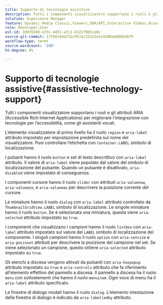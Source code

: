 ```yaml
---
title: Supporto di tecnologie assistive
description: Tutti i componenti visualizzatore supportano i ruoli e gli attributi ARIA (Accessible Rich Internet Applications) per migliorare l’integrazione con tecnologie per l’accessibilità, come gli assistenti vocali.
solution: Experience Manager
feature: Dynamic Media Classic,Viewers,SDK/API,Interactive Videos,Accessibility
role: Developer,User
exl-id: 3d9f6389-e73c-4d31-a7c1-b321f065ce8c
source-git-commit: 17556c64af32c957ac25312e2a3288a8d86b5679
workflow-type: tm+mt
source-wordcount: '249'
ht-degree: 0%

---
```


# Supporto di tecnologie assistive{#assistive-technology-support}

Tutti i componenti visualizzatore supportano i ruoli e gli attributi ARIA (Accessible Rich Internet Applications) per migliorare l’integrazione con tecnologie per l’accessibilità, come gli assistenti vocali.

L’elemento visualizzatore di primo livello ha il ruolo `region` e `aria-label` attributo impostato per impostazione predefinita sul nome del visualizzatore. Puoi controllare l’etichetta con `Container.LABEL` simbolo di localizzazione.

I pulsanti hanno il ruolo `button` e set di testo descrittivo con `aria-label` attributo. Il valore di `aria-label` viene popolato dal valore del simbolo di localizzazione del pulsante. Quando un pulsante è disattivato, `aria-disabled` viene impostato di conseguenza.

I componenti cursore hanno il ruolo `slider` con attributi `aria-valuenow`, `aria-valuemin`, e `aria-valuemax` per descrivere la posizione corrente del cursore.

Le miniature hanno il ruolo `dialog` con `aria-label` attributo controllato da `ThumbnailGridView.LABEL` simbolo di localizzazione. Le singole miniature hanno il ruolo `button`. Se è selezionata una miniatura, questa viene `aria-selected` attributo impostato su `true`.

I componenti che visualizzano i campioni hanno il ruolo `listbox` con `aria-label` attributo impostato sul valore del `LABEL` simbolo di localizzazione del componente. I singoli campioni hanno il ruolo `option` con `aria-setsize` e `aria-posinset` attributi per descrivere la posizione del campione nel set. Se viene selezionato un campione, questo ottiene `aria-selected` attributo impostato su `true`.

Gli elenchi a discesa vengono attivati da pulsanti con `aria-haspopup` attributo impostato su `true` e `aria-controls` attributo che fa riferimento all’elemento effettivo del pannello a discesa. Il pannello a discesa ha il ruolo `menu` con sottoelementi che hanno il ruolo `menuitem`. Ogni voce di menu ha il `aria-label` attributo specificato.

Le finestre di dialogo modali hanno il ruolo `dialog`. L&#39;elemento intestazione della finestra di dialogo è indicato da `aria-labelledby` attributo.
